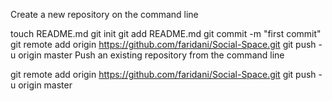 Create a new repository on the command line

touch README.md
git init
git add README.md
git commit -m "first commit"
git remote add origin https://github.com/faridani/Social-Space.git
git push -u origin master
Push an existing repository from the command line

git remote add origin https://github.com/faridani/Social-Space.git
git push -u origin master

